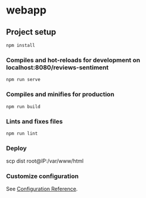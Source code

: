 # webapp

## Project setup
```
npm install
```

### Compiles and hot-reloads for development on localhost:8080/reviews-sentiment
```
npm run serve
```

### Compiles and minifies for production
```
npm run build
```

### Lints and fixes files
```
npm run lint
```

### Deploy

scp dist root@IP:/var/www/html

### Customize configuration
See [Configuration Reference](https://cli.vuejs.org/config/).
